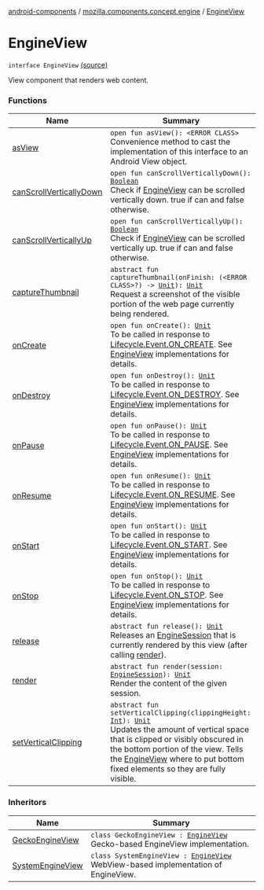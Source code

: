 [android-components](../../index.md) / [mozilla.components.concept.engine](../index.md) / [EngineView](./index.md)

# EngineView

`interface EngineView` [(source)](https://github.com/mozilla-mobile/android-components/blob/master/components/concept/engine/src/main/java/mozilla/components/concept/engine/EngineView.kt#L16)

View component that renders web content.

### Functions

| Name | Summary |
|---|---|
| [asView](as-view.md) | `open fun asView(): <ERROR CLASS>`<br>Convenience method to cast the implementation of this interface to an Android View object. |
| [canScrollVerticallyDown](can-scroll-vertically-down.md) | `open fun canScrollVerticallyDown(): `[`Boolean`](https://kotlinlang.org/api/latest/jvm/stdlib/kotlin/-boolean/index.html)<br>Check if [EngineView](./index.md) can be scrolled vertically down. true if can and false otherwise. |
| [canScrollVerticallyUp](can-scroll-vertically-up.md) | `open fun canScrollVerticallyUp(): `[`Boolean`](https://kotlinlang.org/api/latest/jvm/stdlib/kotlin/-boolean/index.html)<br>Check if [EngineView](./index.md) can be scrolled vertically up. true if can and false otherwise. |
| [captureThumbnail](capture-thumbnail.md) | `abstract fun captureThumbnail(onFinish: (<ERROR CLASS>?) -> `[`Unit`](https://kotlinlang.org/api/latest/jvm/stdlib/kotlin/-unit/index.html)`): `[`Unit`](https://kotlinlang.org/api/latest/jvm/stdlib/kotlin/-unit/index.html)<br>Request a screenshot of the visible portion of the web page currently being rendered. |
| [onCreate](on-create.md) | `open fun onCreate(): `[`Unit`](https://kotlinlang.org/api/latest/jvm/stdlib/kotlin/-unit/index.html)<br>To be called in response to [Lifecycle.Event.ON_CREATE](#). See [EngineView](./index.md) implementations for details. |
| [onDestroy](on-destroy.md) | `open fun onDestroy(): `[`Unit`](https://kotlinlang.org/api/latest/jvm/stdlib/kotlin/-unit/index.html)<br>To be called in response to [Lifecycle.Event.ON_DESTROY](#). See [EngineView](./index.md) implementations for details. |
| [onPause](on-pause.md) | `open fun onPause(): `[`Unit`](https://kotlinlang.org/api/latest/jvm/stdlib/kotlin/-unit/index.html)<br>To be called in response to [Lifecycle.Event.ON_PAUSE](#). See [EngineView](./index.md) implementations for details. |
| [onResume](on-resume.md) | `open fun onResume(): `[`Unit`](https://kotlinlang.org/api/latest/jvm/stdlib/kotlin/-unit/index.html)<br>To be called in response to [Lifecycle.Event.ON_RESUME](#). See [EngineView](./index.md) implementations for details. |
| [onStart](on-start.md) | `open fun onStart(): `[`Unit`](https://kotlinlang.org/api/latest/jvm/stdlib/kotlin/-unit/index.html)<br>To be called in response to [Lifecycle.Event.ON_START](#). See [EngineView](./index.md) implementations for details. |
| [onStop](on-stop.md) | `open fun onStop(): `[`Unit`](https://kotlinlang.org/api/latest/jvm/stdlib/kotlin/-unit/index.html)<br>To be called in response to [Lifecycle.Event.ON_STOP](#). See [EngineView](./index.md) implementations for details. |
| [release](release.md) | `abstract fun release(): `[`Unit`](https://kotlinlang.org/api/latest/jvm/stdlib/kotlin/-unit/index.html)<br>Releases an [EngineSession](../-engine-session/index.md) that is currently rendered by this view (after calling [render](render.md)). |
| [render](render.md) | `abstract fun render(session: `[`EngineSession`](../-engine-session/index.md)`): `[`Unit`](https://kotlinlang.org/api/latest/jvm/stdlib/kotlin/-unit/index.html)<br>Render the content of the given session. |
| [setVerticalClipping](set-vertical-clipping.md) | `abstract fun setVerticalClipping(clippingHeight: `[`Int`](https://kotlinlang.org/api/latest/jvm/stdlib/kotlin/-int/index.html)`): `[`Unit`](https://kotlinlang.org/api/latest/jvm/stdlib/kotlin/-unit/index.html)<br>Updates the amount of vertical space that is clipped or visibly obscured in the bottom portion of the view. Tells the [EngineView](./index.md) where to put bottom fixed elements so they are fully visible. |

### Inheritors

| Name | Summary |
|---|---|
| [GeckoEngineView](../../mozilla.components.browser.engine.gecko/-gecko-engine-view/index.md) | `class GeckoEngineView : `[`EngineView`](./index.md)<br>Gecko-based EngineView implementation. |
| [SystemEngineView](../../mozilla.components.browser.engine.system/-system-engine-view/index.md) | `class SystemEngineView : `[`EngineView`](./index.md)<br>WebView-based implementation of EngineView. |
